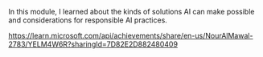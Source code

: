 In this module, I learned  about the kinds of solutions AI can make possible and considerations for responsible AI practices.

https://learn.microsoft.com/api/achievements/share/en-us/NourAlMawal-2783/YELM4W6R?sharingId=7D82E2D882480409
